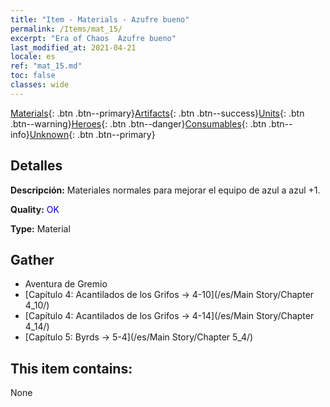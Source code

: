 ```yaml
---
title: "Item - Materials - Azufre bueno"
permalink: /Items/mat_15/
excerpt: "Era of Chaos  Azufre bueno"
last_modified_at: 2021-04-21
locale: es
ref: "mat_15.md"
toc: false
classes: wide
---
```

 [Materials](/es/Items/){: .btn .btn--primary}[Artifacts](/es/Items/Artifacts/){: .btn .btn--success}[Units](/es/Items/Units/){: .btn .btn--warning}[Heroes](/es/Items/Heroes/){: .btn .btn--danger}[Consumables](/es/Items/Consumables/){: .btn .btn--info}[Unknown](/es/Items/Unknown/){: .btn .btn--primary}

## Detalles
 **Descripción:** Materiales normales para mejorar el equipo de azul a azul +1.

 **Quality:** <span style="color: #0000CD">OK</span>

 **Type:** Material

## Gather

*    Aventura de Gremio 
*    [Capítulo 4: Acantilados de los Grifos -> 4-10](/es/Main Story/Chapter 4_10/) 
*    [Capítulo 4: Acantilados de los Grifos -> 4-14](/es/Main Story/Chapter 4_14/) 
*    [Capítulo 5: Byrds -> 5-4](/es/Main Story/Chapter 5_4/) 

## This item contains:

  None

